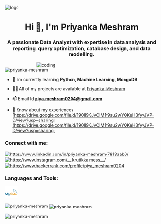 ![logo](https://github.com/Priyanka-Meshram/Priyanka-Meshram/blob/main/Banner.png)
<h1 align="center">Hi 👋, I'm Priyanka Meshram</h1>
<h3 align="center">A passionate Data Analyst with expertise in data analysis and reporting, query optimization, database design, and data modelling.</h3>

<img align="right" alt="coding" width="400" src="https://user-images.githubusercontent.com/55389276/140866485-8fb1c876-9a8f-4d6a-98dc-08c4981eaf70.gif">

<p align="left"> <img src="https://komarev.com/ghpvc/?username=priyanka-meshram&label=Profile%20views&color=0e75b6&style=flat" alt="priyanka-meshram" /> </p>

- 🌱 I’m currently learning **Python, Machine Learning, MongoDB**

- 👨‍💻 All of my projects are available at [Priyanka-Meshram](Priyanka-Meshram)

- 📫 Email Id **piya.meshram0204@gmail.com**

- 📄 Know about my experiences [https://drive.google.com/file/d/190ll9KJvCIM1f9su2wYQKeH3fyyJVP-D/view?usp=sharing](https://drive.google.com/file/d/190ll9KJvCIM1f9su2wYQKeH3fyyJVP-D/view?usp=sharing)

<h3 align="left">Connect with me:</h3>
<p align="left">
<a href="https://linkedin.com/in/https://www.linkedin.com/in/priyanka-meshram-7813aab0/" target="blank"><img align="center" src="https://raw.githubusercontent.com/rahuldkjain/github-profile-readme-generator/master/src/images/icons/Social/linked-in-alt.svg" alt="https://www.linkedin.com/in/priyanka-meshram-7813aab0/" height="30" width="40" /></a>
<a href="https://instagram.com/https://www.instagram.com/__.krutikka.mess__/" target="blank"><img align="center" src="https://raw.githubusercontent.com/rahuldkjain/github-profile-readme-generator/master/src/images/icons/Social/instagram.svg" alt="https://www.instagram.com/__.krutikka.mess__/" height="30" width="40" /></a>
<a href="https://www.hackerrank.com/https://www.hackerrank.com/profile/piya_meshram0204" target="blank"><img align="center" src="https://raw.githubusercontent.com/rahuldkjain/github-profile-readme-generator/master/src/images/icons/Social/hackerrank.svg" alt="https://www.hackerrank.com/profile/piya_meshram0204" height="30" width="40" /></a>
</p>

<h3 align="left">Languages and Tools:</h3>
<p align="left"> <a href="https://www.mysql.com/" target="_blank" rel="noreferrer"> <img src="https://raw.githubusercontent.com/devicons/devicon/master/icons/mysql/mysql-original-wordmark.svg" alt="mysql" width="40" height="40"/> </a> </p>

<p><img align="left" src="https://github-readme-stats.vercel.app/api/top-langs?username=priyanka-meshram&show_icons=true&locale=en&layout=compact" alt="priyanka-meshram" /></p>

<p>&nbsp;<img align="center" src="https://github-readme-stats.vercel.app/api?username=priyanka-meshram&show_icons=true&locale=en" alt="priyanka-meshram" /></p>

<p><img align="center" src="https://github-readme-streak-stats.herokuapp.com/?user=priyanka-meshram&" alt="priyanka-meshram" /></p>
